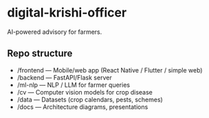 # digital-krishi-officer

AI-powered advisory for farmers.

## Repo structure
- /frontend — Mobile/web app (React Native / Flutter / simple web)
- /backend — FastAPI/Flask server
- /ml-nlp — NLP / LLM for farmer queries
- /cv — Computer vision models for crop disease
- /data — Datasets (crop calendars, pests, schemes)
- /docs — Architecture diagrams, presentations
